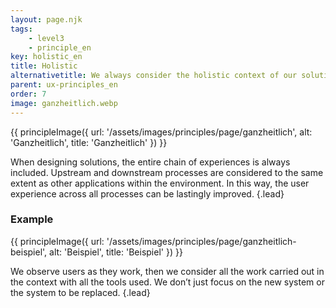 ```yaml
---
layout: page.njk
tags: 
    - level3
    - principle_en
key: holistic_en
title: Holistic
alternativetitle: We always consider the holistic context of our solutions.
parent: ux-principles_en
order: 7
image: ganzheitlich.webp
---
```


{{ principleImage({
  url: '/assets/images/principles/page/ganzheitlich',
  alt: 'Ganzheitlich',
  title: 'Ganzheitlich'
}) }}

When designing solutions, the entire chain of experiences is always included. Upstream and downstream processes are considered to the same extent as other applications within the environment. In this way, the user experience across all processes can be lastingly improved. {.lead}


### Example
{{ principleImage({
  url: '/assets/images/principles/page/ganzheitlich-beispiel',
  alt: 'Beispiel',
  title: 'Beispiel'
}) }}

We observe users as they work, then we consider all the work carried out in the context with all the tools used. We don’t just focus on the new system or the system to be replaced. {.lead}